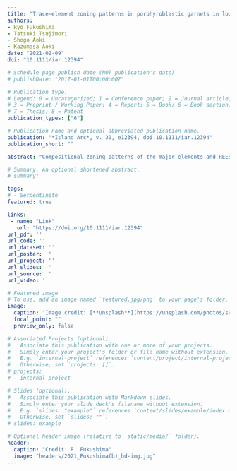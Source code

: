 ```yaml
---
title: "Trace-element zoning patterns in porphyroblastic garnets in low-T eclogites: Parameter optimization of the diffusion-limited REE-uptake model"
authors:
- Ryo Fukushima
- Tatsuki Tsujimori
- Shogo Aoki
- Kazumasa Aoki
date: "2021-02-09"
doi: "10.1111/iar.12394"

# Schedule page publish date (NOT publication's date).
# publishDate: "2017-01-01T00:00:00Z"

# Publication type.
# Legend: 0 = Uncategorized; 1 = Conference paper; 2 = Journal article;
# 3 = Preprint / Working Paper; 4 = Report; 5 = Book; 6 = Book section;
# 7 = Thesis; 8 = Patent
publication_types: ["6"]

# Publication name and optional abbreviated publication name.
publication: "*Island Arc*, v. 30, e12394, doi:10.1111/iar.12394"
publication_short: ""

abstract: "Compositional zoning patterns of the major elements and REEs in prograde-zoned garnets whose Mg/(Mg+Fe) atomic ratios increase rimward have been widely used to understand the metamorphic P–T–t trajectories, and the diffusion-limited REE-uptake model is a promising way to interpret their growth rates and the REE diffusion kinetics in the low-temperature eclogite. In order to elucidate their growth kinetics with Skora et al.’s (2006) diffusion-limited REE uptake model for prograde-zoned garnets, we examine the trace-element zoning patterns of two prograde-zoned porphyroblastic garnets (~6 mm in size) in low-temperature eclogites from two different localities. Core-to-rim trace-element profiles in a garnet (prp5–9alm61–67sps1–3grs24–30) of a glaucophane-bearing epidote eclogite of Syros (Cyclades, Greece) are characterized by the presence of Y + HREE peaks in the mantle, which might be attributed to a continuous breakdown of the titanite to form rutile during the garnet growth. In contrast, those in a garnet (prp4–7alm61–68sps3–10grs23–24) extracted from a lawsonite-eclogite of the South Motagua Mélange (Guatemala) have prominent central peaks of Y + HREEs. Although the REE profiles of both the garnets can be explained by the diffusion-limited uptake, their Mn profiles suggest that their growth-rate laws are different: i.e., diffusion-controlled (Syros) and interface-controlled (South Motagua Mélange). Prior to the model application, we optimize the number of the parameters as the garnet grows with the interface-controlled processes based on the growth Péclet number. In particular, we propose the ratio of the REE diffusivity in the eclogitic matrix to the garnet growth rate as the new parameter. Visualizing the values of the new parameters allows to readily understand the relationship between the REE profiles and the REE-diffusion/garnet-growth kinetics in low-T eclogite. Our model refinement leads to the simple quantitative characterization of core-to-rim REE profiles in garnet in low-temperature eclogites."

# Summary. An optional shortened abstract.
# summary: 

tags: 
# - Serpentinite
featured: true

links:
 - name: "Link"
   url: "https://doi.org/10.1111/iar.12394"
url_pdf: ''
url_code: ''
url_dataset: ''
url_poster: ''
url_project: ''
url_slides: ''
url_source: ''
url_video: ''

# Featured image
# To use, add an image named `featured.jpg/png` to your page's folder. 
image: 
  caption: 'Image credit: [**Unsplash**](https://unsplash.com/photos/s9CC2SKySJM)'
  focal_point: ""
  preview_only: false

# Associated Projects (optional).
#   Associate this publication with one or more of your projects.
#   Simply enter your project's folder or file name without extension.
#   E.g. `internal-project` references `content/project/internal-project/index.md`.
#   Otherwise, set `projects: []`.
# projects:
# - internal-project

# Slides (optional).
#   Associate this publication with Markdown slides.
#   Simply enter your slide deck's filename without extension.
#   E.g. `slides: "example"` references `content/slides/example/index.md`.
#   Otherwise, set `slides: ""`.
# slides: example

# Optional header image (relative to `static/media/` folder).
header:
  caption: "Credit: R. Fukushima"
  image: "headers/2021_Fukushima(b)_hd-img.jpg"
---
```


